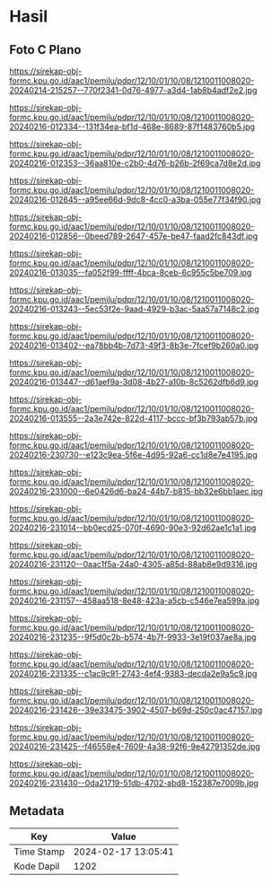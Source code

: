 # Hasil

## Foto C Plano

https://sirekap-obj-formc.kpu.go.id/aac1/pemilu/pdpr/12/10/01/10/08/1210011008020-20240214-215257--770f2341-0d76-4977-a3d4-1ab8b4adf2e2.jpg

https://sirekap-obj-formc.kpu.go.id/aac1/pemilu/pdpr/12/10/01/10/08/1210011008020-20240216-012334--131f34ea-bf1d-468e-8689-87f1483760b5.jpg

https://sirekap-obj-formc.kpu.go.id/aac1/pemilu/pdpr/12/10/01/10/08/1210011008020-20240216-012353--36aa810e-c2b0-4d76-b26b-2f69ca7d8e2d.jpg

https://sirekap-obj-formc.kpu.go.id/aac1/pemilu/pdpr/12/10/01/10/08/1210011008020-20240216-012645--a95ee66d-9dc8-4cc0-a3ba-055e77f34f90.jpg

https://sirekap-obj-formc.kpu.go.id/aac1/pemilu/pdpr/12/10/01/10/08/1210011008020-20240216-012856--0beed789-2647-457e-be47-faad2fc843df.jpg

https://sirekap-obj-formc.kpu.go.id/aac1/pemilu/pdpr/12/10/01/10/08/1210011008020-20240216-013035--fa052f99-ffff-4bca-8ceb-6c955c5be709.jpg

https://sirekap-obj-formc.kpu.go.id/aac1/pemilu/pdpr/12/10/01/10/08/1210011008020-20240216-013243--5ec53f2e-9aad-4929-b3ac-5aa57a7148c2.jpg

https://sirekap-obj-formc.kpu.go.id/aac1/pemilu/pdpr/12/10/01/10/08/1210011008020-20240216-013402--ea78bb4b-7d73-49f3-8b3e-7fcef9b260a0.jpg

https://sirekap-obj-formc.kpu.go.id/aac1/pemilu/pdpr/12/10/01/10/08/1210011008020-20240216-013447--d61aef9a-3d08-4b27-a10b-8c5262dfb6d9.jpg

https://sirekap-obj-formc.kpu.go.id/aac1/pemilu/pdpr/12/10/01/10/08/1210011008020-20240216-013555--2a3e742e-822d-4117-bccc-bf3b793ab57b.jpg

https://sirekap-obj-formc.kpu.go.id/aac1/pemilu/pdpr/12/10/01/10/08/1210011008020-20240216-230730--e123c9ea-5f6e-4d95-92a6-cc1d8e7e4195.jpg

https://sirekap-obj-formc.kpu.go.id/aac1/pemilu/pdpr/12/10/01/10/08/1210011008020-20240216-231000--6e0426d6-ba24-44b7-b815-bb32e6bb1aec.jpg

https://sirekap-obj-formc.kpu.go.id/aac1/pemilu/pdpr/12/10/01/10/08/1210011008020-20240216-231014--bb0ecd25-070f-4690-90e3-92d62ae1c1a1.jpg

https://sirekap-obj-formc.kpu.go.id/aac1/pemilu/pdpr/12/10/01/10/08/1210011008020-20240216-231120--0aac1f5a-24a0-4305-a85d-88ab8e9d9316.jpg

https://sirekap-obj-formc.kpu.go.id/aac1/pemilu/pdpr/12/10/01/10/08/1210011008020-20240216-231157--458aa518-8e48-423a-a5cb-c546e7ea599a.jpg

https://sirekap-obj-formc.kpu.go.id/aac1/pemilu/pdpr/12/10/01/10/08/1210011008020-20240216-231235--9f5d0c2b-b574-4b7f-9933-3e19f037ae8a.jpg

https://sirekap-obj-formc.kpu.go.id/aac1/pemilu/pdpr/12/10/01/10/08/1210011008020-20240216-231335--c1ac9c91-2743-4ef4-9383-decda2e9a5c9.jpg

https://sirekap-obj-formc.kpu.go.id/aac1/pemilu/pdpr/12/10/01/10/08/1210011008020-20240216-231426--39e33475-3902-4507-b69d-250c0ac47157.jpg

https://sirekap-obj-formc.kpu.go.id/aac1/pemilu/pdpr/12/10/01/10/08/1210011008020-20240216-231425--f46558e4-7609-4a38-92f6-9e42791352de.jpg

https://sirekap-obj-formc.kpu.go.id/aac1/pemilu/pdpr/12/10/01/10/08/1210011008020-20240216-231430--0da21719-51db-4702-abd8-152387e7009b.jpg


## Metadata

| Key        | Value               |
| ---------- | ------------------- |
| Time Stamp | 2024-02-17 13:05:41 |
| Kode Dapil | 1202                |



